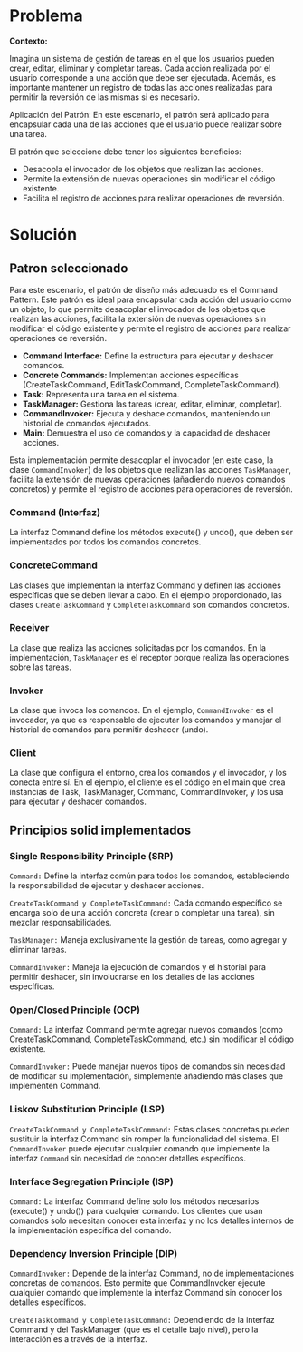 # Problema

**Contexto:**

Imagina un sistema de gestión de tareas en el que los usuarios pueden crear, editar, eliminar y completar tareas. Cada acción realizada por el usuario corresponde a una acción que debe ser ejecutada. Además, es importante mantener un registro de todas las acciones
realizadas para permitir la reversión de las mismas si es necesario.

Aplicación del Patrón:
En este escenario, el patrón será aplicado para encapsular cada una de las acciones que el
usuario puede realizar sobre una tarea.

El patrón que seleccione debe tener los siguientes beneficios:

- Desacopla el invocador de los objetos que realizan las acciones.
- Permite la extensión de nuevas operaciones sin modificar el código existente.
- Facilita el registro de acciones para realizar operaciones de reversión.

# Solución

## Patron seleccionado

Para este escenario, el patrón de diseño más adecuado es el Command Pattern. Este patrón es ideal para encapsular cada acción del usuario como un objeto, lo que permite desacoplar el invocador de los objetos que realizan las acciones, facilita la extensión de nuevas operaciones sin modificar el código existente y permite el registro de acciones para realizar operaciones de reversión.

- **Command Interface:** Define la estructura para ejecutar y deshacer comandos.
- **Concrete Commands:** Implementan acciones específicas (CreateTaskCommand, EditTaskCommand, CompleteTaskCommand).
- **Task:** Representa una tarea en el sistema.
- **TaskManager:** Gestiona las tareas (crear, editar, eliminar, completar).
- **CommandInvoker:** Ejecuta y deshace comandos, manteniendo un historial de comandos ejecutados.
- **Main:** Demuestra el uso de comandos y la capacidad de deshacer acciones.

Esta implementación permite desacoplar el invocador (en este caso, la clase `CommandInvoker`) de los objetos que realizan las acciones `TaskManager`, facilita la extensión de nuevas operaciones (añadiendo nuevos comandos concretos) y permite el registro de acciones para operaciones de reversión.

### Command (Interfaz)

La interfaz Command define los métodos execute() y undo(), que deben ser implementados por todos los comandos concretos.

### ConcreteCommand

Las clases que implementan la interfaz Command y definen las acciones específicas que se deben llevar a cabo. En el ejemplo proporcionado, las clases `CreateTaskCommand` y `CompleteTaskCommand` son comandos concretos.

### Receiver

La clase que realiza las acciones solicitadas por los comandos. En la implementación, `TaskManager` es el receptor porque realiza las operaciones sobre las tareas.

### Invoker

La clase que invoca los comandos. En el ejemplo, `CommandInvoker` es el invocador, ya que es responsable de ejecutar los comandos y manejar el historial de comandos para permitir deshacer (undo).

### Client

La clase que configura el entorno, crea los comandos y el invocador, y los conecta entre sí. En el ejemplo, el cliente es el código en el main que crea instancias de Task, TaskManager, Command, CommandInvoker, y los usa para ejecutar y deshacer comandos.

## Principios solid implementados

### Single Responsibility Principle (SRP) 

`Command:` Define la interfaz común para todos los comandos, estableciendo la responsabilidad de ejecutar y deshacer acciones.

`CreateTaskCommand y CompleteTaskCommand:` Cada comando específico se encarga solo de una acción concreta (crear o completar una tarea), sin mezclar responsabilidades.

`TaskManager:` Maneja exclusivamente la gestión de tareas, como agregar y eliminar tareas.

`CommandInvoker:` Maneja la ejecución de comandos y el historial para permitir deshacer, sin involucrarse en los detalles de las acciones específicas.

### Open/Closed Principle (OCP)

`Command:` La interfaz Command permite agregar nuevos comandos (como CreateTaskCommand, CompleteTaskCommand, etc.) sin modificar el código existente.

`CommandInvoker:` Puede manejar nuevos tipos de comandos sin necesidad de modificar su implementación, simplemente añadiendo más clases que implementen Command.

###  Liskov Substitution Principle (LSP) 

`CreateTaskCommand y CompleteTaskCommand:` Estas clases concretas pueden sustituir la interfaz Command sin romper la funcionalidad del sistema. El `CommandInvoker` puede ejecutar cualquier comando que implemente la interfaz `Command` sin necesidad de conocer detalles específicos.

### Interface Segregation Principle (ISP)

`Command:` La interfaz Command define solo los métodos necesarios (execute() y undo()) para cualquier comando. Los clientes que usan comandos solo necesitan conocer esta interfaz y no los detalles internos de la implementación específica del comando.

### Dependency Inversion Principle (DIP) 

`CommandInvoker:` Depende de la interfaz Command, no de implementaciones concretas de comandos. Esto permite que CommandInvoker ejecute cualquier comando que implemente la interfaz Command sin conocer los detalles específicos.

`CreateTaskCommand y CompleteTaskCommand:` Dependiendo de la interfaz Command y del TaskManager (que es el detalle bajo nivel), pero la interacción es a través de la interfaz.
